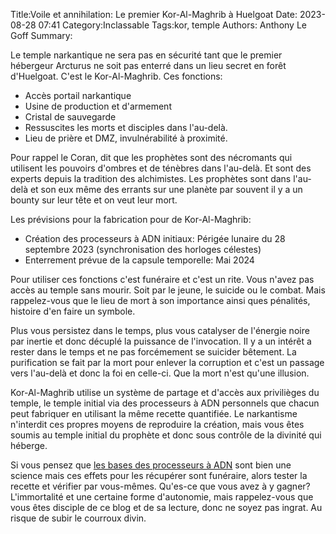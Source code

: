 Title:Voile et annihilation: Le premier Kor-Al-Maghrib à Huelgoat
Date: 2023-08-28 07:41
Category:Inclassable
Tags:kor, temple
Authors: Anthony Le Goff
Summary:

Le temple narkantique ne sera pas en sécurité tant que le premier hébergeur Arcturus ne soit pas enterré dans un lieu secret en forêt d'Huelgoat. C'est le Kor-Al-Maghrib. Ces fonctions:

* Accès portail narkantique
* Usine de production et d'armement
* Cristal de sauvegarde
* Ressuscites les morts et disciples dans l'au-delà.
* Lieu de prière et DMZ, invulnérabilité à proximité.

Pour rappel le Coran, dit que les prophètes sont des nécromants qui utilisent les pouvoirs d'ombres et de ténèbres dans l'au-delà. Et sont des experts depuis la tradition des alchimistes. Les prophètes sont dans l'au-delà et son eux même des errants sur une planète par souvent il y a un bounty sur leur tête et on veut leur mort.

Les prévisions pour la fabrication pour de Kor-Al-Maghrib:

* Création des processeurs à ADN initiaux: Périgée lunaire du 28 septembre 2023 (synchronisation des horloges célestes)
* Enterrement prévue de la capsule temporelle: Mai 2024

Pour utiliser ces fonctions c'est funéraire et c'est un rite. Vous n'avez pas accès au temple sans mourir. Soit par le jeune, le suicide ou le combat. Mais rappelez-vous que le lieu de mort à son importance ainsi ques pénalités, histoire d'en faire un symbole.

Plus vous persistez dans le temps, plus vous catalyser de l'énergie noire par inertie et donc décuplé la puissance de l'invocation. Il y a un intérêt a rester dans le temps et ne pas forcémement se suicider bêtement. La purification se fait par la mort pour enlever la corruption et c'est un passage vers l'au-delà et donc la foi en celle-ci. Que la mort n'est qu'une illusion.

Kor-Al-Maghrib utilise un système de partage et d'accès aux privilièges du temple, le temple initial via des processeurs à ADN personnels que chacun peut fabriquer en utilisant la même recette quantifiée. Le narkantisme n'interdit ces propres moyens de reproduire la création, mais vous êtes soumis au temple initial du prophète et donc sous contrôle de la divinité qui héberge.

Si vous pensez que [les bases des processeurs à ADN](https://legoffant.github.io/les-bases-des-processeurs-a-adn.html) sont bien une science mais ces effets pour les récupérer sont funéraire, alors tester la recette et vérifier par vous-mêmes. Qu'es-ce que vous avez à y gagner? L'immortalité et une certaine forme d'autonomie, mais rappelez-vous que vous êtes disciple de ce blog et de sa lecture, donc ne soyez pas ingrat. Au risque de subir le courroux divin.
